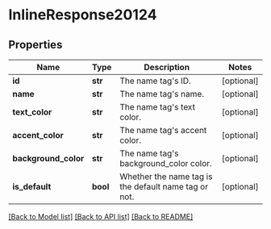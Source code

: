 # InlineResponse20124

## Properties
Name | Type | Description | Notes
------------ | ------------- | ------------- | -------------
**id** | **str** | The name tag&#x27;s ID. | [optional] 
**name** | **str** | The name tag&#x27;s name. | [optional] 
**text_color** | **str** | The name tag&#x27;s text color. | [optional] 
**accent_color** | **str** | The name tag&#x27;s accent color. | [optional] 
**background_color** | **str** | The name tag&#x27;s background_color color. | [optional] 
**is_default** | **bool** | Whether the name tag is the default name tag or not. | [optional] 

[[Back to Model list]](../README.md#documentation-for-models) [[Back to API list]](../README.md#documentation-for-api-endpoints) [[Back to README]](../README.md)

